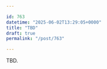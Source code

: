 ```yaml
---

id: 763
datetime: "2025-06-02T13:29:05+0000"
title: "TBD"
draft: true
permalink: "/post/763"

---
```


TBD.
